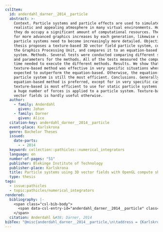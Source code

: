 ```yaml
---
cslItem:
  id: anderdahl_darner__2014__particle
  abstract: >-
    Context. Particle systems and particle effects are used to simulate a
    realistic and appealing atmosphere in many virtual environments. However,
    they do occupy a significant amount of computational resources. The demand
    for more advanced graphics increases by each generation, likewise does
    particle systems need to become increasingly more detailed. Objectives. This
    thesis proposes a texture-based 3D vector field particle system, computed on
    the Graphics Processing Unit, and compares it to an equation-based particle
    system. Methods. Several tests were conducted comparing different situations
    and parameters for the methods. All of the tests measured the computational
    time needed to execute the different methods. Results. We show that the
    texture-based method was effective in very specific situations where it was
    expected to outperform the equation-based. Otherwise, the equation-based
    particle system is still the most efficient. Conclusions. Generally the
    equation-based method is preferred, except for in very specific cases. The
    texture-based is most efficient to use for static particle systems and when
    a huge number of forces is applied to a particle system. Texture-based
    vector fields is hardly useful otherwise.
  author:
    - family: Anderdahl
      given: Johan
    - family: Darner
      given: Alice
  citation-key: anderdahl_darner__2014__particle
  event-place: Karlskrona
  genre: Bachelor Theses
  issued:
    date-parts:
      - - 2014
  keyword: collection::pathicles::numerical_integrators
  language: en
  number-of-pages: "51"
  publisher: Blekinge Institute of Technology
  publisher-place: Karlskrona
  title: Particle systems using 3D vector fields with OpenGL compute shaders
  type: thesis
tags:
  - issue:pathicles
  - topic:pathicles/numerical_integrators
rendered:
  bibliography: |-
    <span class="csl-bib-body">
      <span data-csl-entry-id="anderdahl_darner__2014__particle" class="csl-entry">Anderdahl, J., &#38; Darner, A. 2014. <i>Particle systems using 3D vector fields with OpenGL compute shaders</i> [Bachelor Theses]. Blekinge Institute of Technology.</span>
    </span>
  citation: Anderdahl &#38; Darner, 2014
bibTex: "@misc{anderdahl_darner__2014__particle,\n\taddress = {Karlskrona},\n\tauthor = {Anderdahl, Johan and Darner, Alice},\n\tyear = {2014},\n\tschool = {Blekinge Institute of Technology},\n\ttitle = {Particle systems using 3D vector fields with {OpenGL} compute shaders},\n\ttype = {Bachelor {Theses}},\n}\n\n"
---
```


